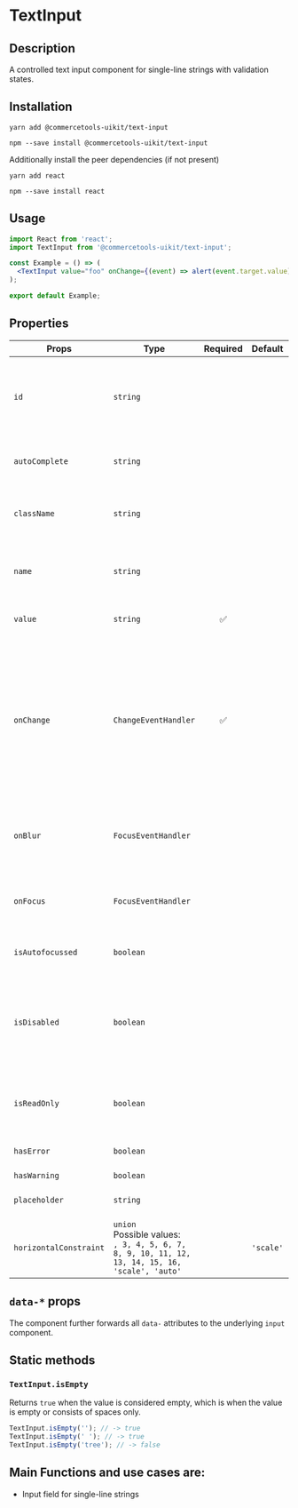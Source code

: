 <!-- THIS IS AN AUTOGENERATED FILE. DO NOT EDIT THIS FILE DIRECTLY. -->
<!-- This file is created by the `yarn generate-readme` script. -->

# TextInput

## Description

A controlled text input component for single-line strings with validation states.

## Installation

```
yarn add @commercetools-uikit/text-input
```

```
npm --save install @commercetools-uikit/text-input
```

Additionally install the peer dependencies (if not present)

```
yarn add react
```

```
npm --save install react
```

## Usage

```jsx
import React from 'react';
import TextInput from '@commercetools-uikit/text-input';

const Example = () => (
  <TextInput value="foo" onChange={(event) => alert(event.target.value)} />
);

export default Example;
```

## Properties

| Props                  | Type                                                                                                  | Required | Default   | Description                                                                                                                                                           |
| ---------------------- | ----------------------------------------------------------------------------------------------------- | :------: | --------- | --------------------------------------------------------------------------------------------------------------------------------------------------------------------- |
| `id`                   | `string`                                                                                              |          |           | Used as HTML id property. An id is auto-generated when it is not specified.                                                                                           |
| `autoComplete`         | `string`                                                                                              |          |           | Used as HTML autocomplete property                                                                                                                                    |
| `className`            | `string`                                                                                              |          |           | `className` forwarded to the underlying `<input />`.                                                                                                                  |
| `name`                 | `string`                                                                                              |          |           | Used as HTML name of the input component. property                                                                                                                    |
| `value`                | `string`                                                                                              |    ✅    |           | Value of the input component.                                                                                                                                         |
| `onChange`             | `ChangeEventHandler`                                                                                  |    ✅    |           | Called with an event containing the new value. Required when input is not read only. Parent should pass it back as value.&#xA;<br />&#xA;Signature: `(event) => void` |
| `onBlur`               | `FocusEventHandler`                                                                                   |          |           | Called when input is blurred&#xA;Signature: `(event) => void`                                                                                                         |
| `onFocus`              | `FocusEventHandler`                                                                                   |          |           | Called when input is focused&#xA;Signature: `(event) => void`                                                                                                         |
| `isAutofocussed`       | `boolean`                                                                                             |          |           | Focus the input on initial render                                                                                                                                     |
| `isDisabled`           | `boolean`                                                                                             |          |           | Indicates that the input cannot be modified (e.g not authorized, or changes currently saving).                                                                        |
| `isReadOnly`           | `boolean`                                                                                             |          |           | Indicates that the field is displaying read-only content                                                                                                              |
| `hasError`             | `boolean`                                                                                             |          |           | Indicates if the input has invalid values                                                                                                                             |
| `hasWarning`           | `boolean`                                                                                             |          |           |                                                                                                                                                                       |
| `placeholder`          | `string`                                                                                              |          |           | Placeholder text for the input                                                                                                                                        |
| `horizontalConstraint` | `union`<br/>Possible values:<br/>`, 3, 4, 5, 6, 7, 8, 9, 10, 11, 12, 13, 14, 15, 16, 'scale', 'auto'` |          | `'scale'` | Horizontal size limit of the input fields.                                                                                                                            |

## `data-*` props

The component further forwards all `data-` attributes to the underlying `input` component.

## Static methods

### `TextInput.isEmpty`

Returns `true` when the value is considered empty, which is when the value is empty or consists of spaces only.

```js
TextInput.isEmpty(''); // -> true
TextInput.isEmpty(' '); // -> true
TextInput.isEmpty('tree'); // -> false
```

## Main Functions and use cases are:

- Input field for single-line strings
